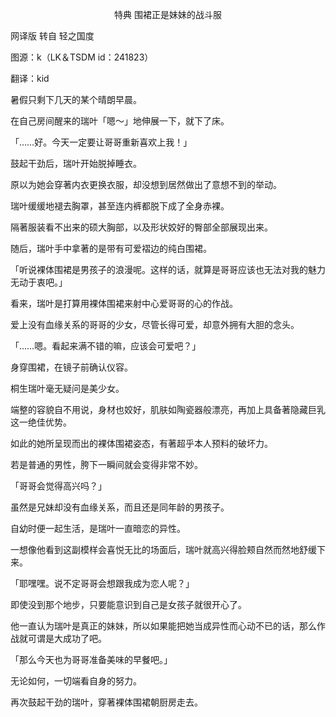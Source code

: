 <p align="center">特典 围裙正是妹妹的战斗服</p>

网译版 转自 轻之国度

图源：k（LK＆TSDM id：241823）

翻译：kid

暑假只剩下几天的某个晴朗早晨。

在自己房间醒来的瑞叶「嗯～」地伸展一下，就下了床。

「……好。今天一定要让哥哥重新喜欢上我！」

鼓起干劲后，瑞叶开始脱掉睡衣。

原以为她会穿著内衣更换衣服，却没想到居然做出了意想不到的举动。

瑞叶缓缓地褪去胸罩，甚至连内裤都脱下成了全身赤裸。

隔著服装看不出来的硕大胸部，以及形状姣好的臀部全部展现出来。

随后，瑞叶手中拿著的是带有可爱褶边的纯白围裙。

「听说裸体围裙是男孩子的浪漫呢。这样的话，就算是哥哥应该也无法对我的魅力无动于衷吧。」

看来，瑞叶是打算用裸体围裙来射中心爱哥哥的心的作战。

爱上没有血缘关系的哥哥的少女，尽管长得可爱，却意外拥有大胆的念头。

「……嗯。看起来满不错的嘛，应该会可爱吧？」

身穿围裙，在镜子前确认仪容。

桐生瑞叶毫无疑问是美少女。

端整的容貌自不用说，身材也姣好，肌肤如陶瓷器般漂亮，再加上具备著隐藏巨乳这一绝佳优势。

如此的她所呈现而出的裸体围裙姿态，有著超乎本人预料的破坏力。

若是普通的男性，胯下一瞬间就会变得非常不妙。

「哥哥会觉得高兴吗？」

虽然是兄妹却没有血缘关系，而且还是同年龄的男孩子。

自幼时便一起生活，是瑞叶一直暗恋的异性。

一想像他看到这副模样会喜悦无比的场面后，瑞叶就高兴得脸颊自然而然地舒缓下来。

「耶嘿嘿。说不定哥哥会想跟我成为恋人呢？」

即使没到那个地步，只要能意识到自己是女孩子就很开心了。

他一直认为瑞叶是真正的妹妹，所以如果能把她当成异性而心动不已的话，那么作战就可谓是大成功了吧。

「那么今天也为哥哥准备美味的早餐吧。」

无论如何，一切端看自身的努力。

再次鼓起干劲的瑞叶，穿著裸体围裙朝厨房走去。

